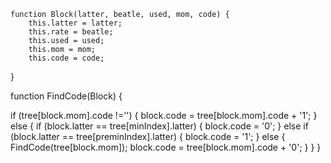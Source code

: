     function Block(latter, beatle, used, mom, code) {
        this.latter = latter;
        this.rate = beatle;
        this.used = used;
        this.mom = mom;
        this.code = code;
}

function FindCode(Block) {

if (tree[block.mom].code !='') {
  block.code = tree[block.mom].code + '1';
}
  else {
  if (block.latter == tree[minIndex].latter) {
    block.code = '0';
  }
       else if (block.latter == tree[preminIndex].latter) {
    block.code = '1';
  }
       else {
       FindCode(tree[block.mom]);
       block.code = tree[block.mom].code + '0';
  }
 }
}

